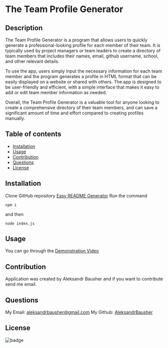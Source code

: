 # The Team Profile Generator

## Description

The Team Profile Generator is a program that allows users to quickly generate a professional-looking profile for each member of their team. It is typically used by project managers or team leaders to create a directory of team members that includes their names, email, github username, school, and other relevant details.

To use the app, users simply input the necessary information for each team member and the program generates a profile in HTML format that can be easily displayed on a website or shared with others. The app is designed to be user-friendly and efficient, with a simple interface that makes it easy to add or edit team member information as needed.

Overall, the Team Profile Generator is a valuable tool for anyone looking to create a comprehensive directory of their team members, and can save a significant amount of time and effort compared to creating profiles manually.

## Table of contents

- [Installation](#installation)
- [Usage](#usage)
- [Contribution](#contribution)
- [Questions](#questions)
- [License](#license)

## Installation
Clone GitHub repository [Easy README Generator](https://github.com/AleksandrBausher/TeamProfileGenerator)
Run the command
```
npm i
```
and then
```
node index.js
```

## Usage
You can go through the [Demonstration Video](https://drive.google.com/file/d/1Rn4Uuu_MUSg93VR7C-rMKphpixrxk6Oa/view?usp=sharing)

## Contribution

Application was created by Aleksandr Bausher and if you want to contribute send me email.

## Questions

My Email:
[aleksandrbausher@gmail.com](mailto:aleksandrbausher@gmail.com)
My Github:
[AleksandrBausher](https://github.com/aleksandrbausher)

## License

![badge](https://img.shields.io/badge/license-MIT-blue)

